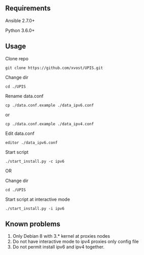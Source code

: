 

## Requirements

Ansible 2.7.0+

Python 3.6.0+

## Usage

Clone repo
```
git clone https://github.com/xvost/UPIS.git
```
Change dir
```
cd ./UPIS
```
Rename data.conf
```
cp ./data.conf.example ./data_ipv6.conf
```
or
```
cp ./data.conf.example ./data_ipv4.conf
```
Edit data.conf
```
editor ./data_ipv6.conf
```
Start script
```
./start_install.py -c ipv6
```

OR

Change dir
```
cd ./UPIS
```
Start script at interactive mode
```
./start_install.py -i ipv6
```

## Known problems

1. Only Debian 8 with 3.* kernel at proxies nodes
2. Do not have interactive mode to ipv4 proxies only config file
3. Do not permit install ipv6 and ipv4 together.
